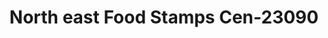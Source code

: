 ---
f_zip-code: 91731
f_state-code: CA
title: North east Food Stamps Cen-23090
f_phone: 626-443-6692
f_city-only: El Monte
f_address: 10103 Valley Boulevard El Monte
f_location-unique-id: '23090'
slug: north-east-food-stamps-cen-23090
updated-on: '2024-05-30T13:46:58.046Z'
created-on: '2024-05-30T13:36:59.803Z'
published-on: '2024-05-30T13:54:32.469Z'
f_city-state: cms/city/el-monte-ca.md
f_company: cms/company/north-east-food-stamps-cen.md
f_state: cms/state/california.md
layout: '[payday-loan].html'
tags: payday-loan
---